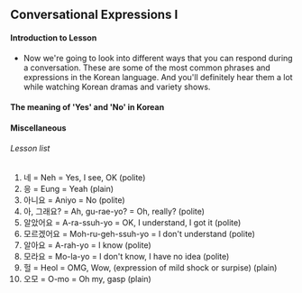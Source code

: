 ## Conversational Expressions I

#### Introduction to Lesson
* Now we're going to look into different ways that you can respond during a conversation. These are some of the most common phrases and expressions in the Korean language. And you'll definitely hear them a lot while watching Korean dramas and variety shows.

#### The meaning of 'Yes' and 'No' in Korean

#### Miscellaneous


###### Lesson list
1. 네 = Neh = Yes, I see, OK (polite)
2. 응 = Eung = Yeah (plain)
3. 아니요 = Aniyo = No (polite)
4. 아, 그래요? = Ah, gu-rae-yo? = Oh, really? (polite)
5. 알았어요 = A-ra-ssuh-yo = OK, I understand, I got it (polite)
6. 모르겠어요 = Moh-ru-geh-ssuh-yo = I don't understand (polite)
7. 알아요 = A-rah-yo = I know (polite)
8. 모라요  = Mo-la-yo = I don't know, I have no idea (polite)
9. 헐 = Heol = OMG, Wow, (expression of mild shock or surpise) (plain)
10. 오모 = O-mo = Oh my, gasp (plain)
